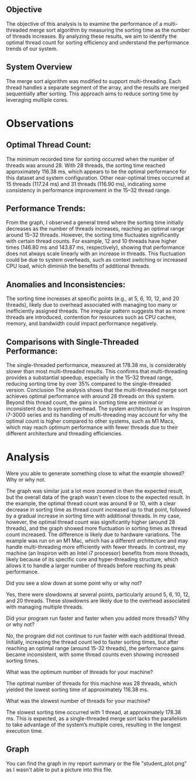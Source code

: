 ## Objective
The objective of this analysis is to examine the performance of a multi-threaded merge sort algorithm by measuring the sorting time as the number of threads increases. By analyzing these results, we aim to identify the optimal thread count for sorting efficiency and understand the performance trends of our system.

## System Overview
The merge sort algorithm was modified to support multi-threading. Each thread handles a separate segment of the array, and the results are merged sequentially after sorting. This approach aims to reduce sorting time by leveraging multiple cores.

# Observations

## Optimal Thread Count:
The minimum recorded time for sorting occurred when the number of threads was around 28. With 28 threads, the sorting time reached approximately 116.38 ms, which appears to be the optimal performance for this dataset and system configuration.
Other near-optimal times occurred at 15 threads (117.24 ms) and 31 threads (116.90 ms), indicating some consistency in performance improvement in the 15–32 thread range.

## Performance Trends:
From the graph, I observed a general trend where the sorting time initially decreases as the number of threads increases, reaching an optimal range around 15–32 threads.
However, the sorting time fluctuates significantly with certain thread counts. For example, 12 and 10 threads have higher times (146.80 ms and 143.87 ms, respectively), showing that performance does not always scale linearly with an increase in threads.
This fluctuation could be due to system overheads, such as context switching or increased CPU load, which diminish the benefits of additional threads.

## Anomalies and Inconsistencies:
The sorting time increases at specific points (e.g., at 5, 6, 10, 12, and 20 threads), likely due to overhead associated with managing too many or inefficiently assigned threads.
The irregular pattern suggests that as more threads are introduced, contention for resources such as CPU caches, memory, and bandwidth could impact performance negatively.

## Comparisons with Single-Threaded Performance:
The single-threaded performance, measured at 178.38 ms, is considerably slower than most multi-threaded results.
This confirms that multi-threading provides a substantial speedup, especially in the 15–32 thread range, reducing sorting time by over 35% compared to the single-threaded version.
Conclusion
The analysis shows that the multi-threaded merge sort achieves optimal performance with around 28 threads on this system. Beyond this thread count, the gains in sorting time are minimal or inconsistent due to system overhead. The system architecture is an Inspiron i7-3000 series and its handling of multi-threading may account for why the optimal count is higher compared to other systems, such as M1 Macs, which may reach optimum performance with fewer threads due to their different architecture and threading efficiencies.

# Analysis
Were you able to generate something close to what the example showed? Why or why not.

The graph was similar just a lot more zoomed in then the expected result, but the overall data of the graph wasn't even close to the expected result. In the example, the optimal thread count was around 9 or 10, with a clear decrease in sorting time as thread count increased up to that point, followed by a gradual increase in sorting time with additional threads. In my case, however, the optimal thread count was significantly higher (around 28 threads), and the graph showed more fluctuation in sorting times as thread count increased. The difference is likely due to hardware variations. The example was run on an M1 Mac, which has a different architecture and may handle multi-threading more efficiently with fewer threads. In contrast, my machine (an Inspiron with an Intel i7 processor) benefits from more threads, likely because of its specific core and hyper-threading structure, which allows it to handle a larger number of threads before reaching its peak performance.

Did you see a slow down at some point why or why not?

Yes, there were slowdowns at several points, particularly around 5, 6, 10, 12, and 20 threads. These slowdowns are likely due to the overhead associated with managing multiple threads. 


Did your program run faster and faster when you added more threads? Why or why not?

No, the program did not continue to run faster with each additional thread. Initially, increasing the thread count led to faster sorting times, but after reaching an optimal range (around 15-32 threads), the performance gains became inconsistent, with some thread counts even showing increased sorting times.


What was the optimum number of threads for your machine?

The optimal number of threads for this machine was 28 threads, which yielded the lowest sorting time of approximately 116.38 ms.


What was the slowest number of threads for your machine?


The slowest sorting time occurred with 1 thread, at approximately 178.38 ms. This is expected, as a single-threaded merge sort lacks the parallelism to take advantage of the system’s multiple cores, resulting in the longest execution time.


## Graph
You can find the graph in my report summary or the file "student_plot.png" as I wasn't able to put a picture into this file.
